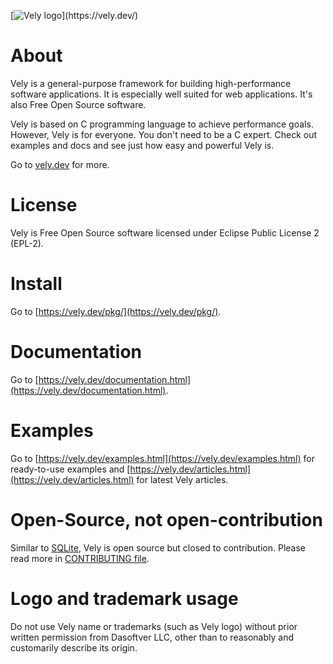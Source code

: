 [![Vely logo](https://vely.dev/vely.png?)](https://vely.dev/)
# About
Vely is a general-purpose framework for building high-performance software applications. It is especially well suited for web applications. It's also Free Open Source software.

Vely is based on C programming language to achieve performance goals. However, Vely is for everyone. You don't need to be a C expert. Check out examples and docs and see just how easy and powerful Vely is.

Go to [vely.dev](https://vely.dev) for more.

# License
Vely is Free Open Source software licensed under Eclipse Public License 2 (EPL-2).

# Install
Go to [https://vely.dev/pkg/](https://vely.dev/pkg/).

# Documentation
Go to [https://vely.dev/documentation.html](https://vely.dev/documentation.html). 

# Examples
Go to [https://vely.dev/examples.html](https://vely.dev/examples.html) for ready-to-use examples and [https://vely.dev/articles.html](https://vely.dev/articles.html) for latest Vely articles.

# Open-Source, not open-contribution
Similar to [SQLite](https://www.sqlite.org/copyright.html), Vely is open source but closed to contribution. Please read more in [CONTRIBUTING file](CONTRIBUTING.md).

# Logo and trademark usage
Do not use Vely name or trademarks (such as Vely logo) without prior written permission from Dasoftver LLC, other than to reasonably and customarily describe its origin.

